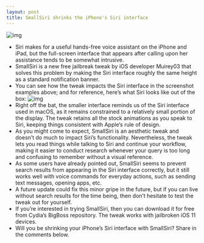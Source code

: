 ```yaml
---
layout: post
title: SmallSiri shrinks the iPhone's Siri interface
---
```

![img](http://media.idownloadblog.com/wp-content/uploads/2018/08/SmallSiri.jpg)
* Siri makes for a useful hands-free voice assistant on the iPhone and iPad, but the full-screen interface that appears after calling upon her assistance tends to be somewhat intrusive.
* SmallSiri is a new free jailbreak tweak by iOS developer Muirey03 that solves this problem by making the Siri interface roughly the same height as a standard notification banner.
* You can see how the tweak impacts the Siri interface in the screenshot examples above; and for reference, here’s what Siri looks like out of the box:
![img](http://media.idownloadblog.com/wp-content/uploads/2018/08/IMG_1075.png)
* Right off the bat, the smaller interface reminds us of the Siri interface used in macOS, as it remains constrained to a relatively small portion of the display. The tweak retains all the stock animations as you speak to Siri, keeping things consistent with Apple‘s rule of design.
* As you might come to expect, SmallSiri is an aesthetic tweak and doesn’t do much to impact Siri’s functionality. Nevertheless, the tweak lets you read things while talking to Siri and continue your workflow, making it easier to conduct research whenever your query is too long and confusing to remember without a visual reference.
* As some users have already pointed out, SmallSiri seems to prevent search results from appearing in the Siri interface correctly, but it still works well with voice commands for everyday actions, such as sending text messages, opening apps, etc.
* A future update could fix this minor gripe in the future, but if you can live without search results for the time being, then don’t hesitate to test the tweak out for yourself.
* If you’re interested in trying SmallSiri, then you can download it for free from Cydia’s BigBoss repository. The tweak works with jailbroken iOS 11 devices.
* Will you be shrinking your iPhone’s Siri interface with SmallSiri? Share in the comments below.

